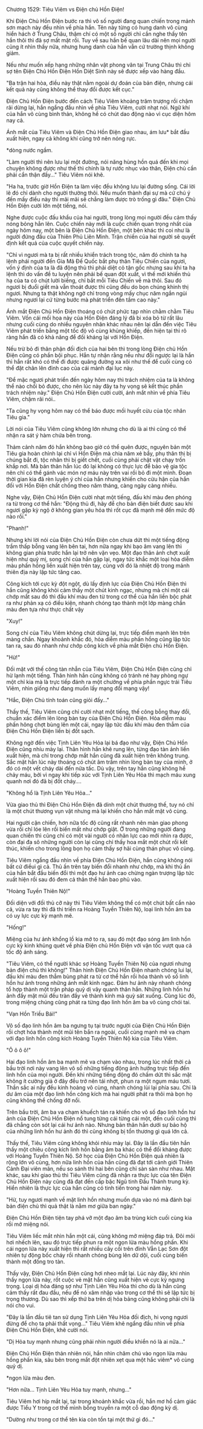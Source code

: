 




Chương 1529: Tiêu Viêm vs Điện chủ Hồn Điện!


Khi Điện Chủ Hồn Điện bước ra thì vô số người đang quan chiến trong mảnh sơn mạch này đều nhìn về phía hắn. Tên này từng có hung danh vô cùng hiển hách ở Trung Châu, thậm chí có một số người chỉ cần nghe thấy tên hắn thôi thì đã sợ mất mật rồi. Tuy về sau hắn bế quan lâu dài nên mọi người cũng ít nhìn thấy nữa, nhưng hung danh của hắn vẫn cứ trường thịnh không giảm.

Nếu như muốn xếp hạng những nhân vật phong vân tại Trung Châu thì chỉ sợ tên Điện Chủ Hồn Điện Hồn Diệt Sinh này sẽ được xếp vào hàng đầu.

"Ba trận hai hòa, điều này thật nằm ngoài dự đoán của bản điện, nhưng cái kết quả này cũng không thể thay đổi được kết cục."

Điện Chủ Hồn Điện bước đến cách Tiêu Viêm khoảng trăm trượng rồi chậm rãi dừng lại, hắn ngẩng đầu nhìn về phía Tiêu Viêm, cười nhạt nói. Ngữ khí của hắn vô cùng bình thản, không hề có chút dao động nào vì cục diện hôm nay cả.

Ánh mắt của Tiêu Viêm và Điện Chủ Hồn Điện giao nhau, ám lưu* bắt đầu xuất hiện, ngay cả không khí cũng trở nên nóng rực.

*dòng nước ngầm.

"Làm người thì nên lưu lại một đường, nói năng hùng hồn quá đến khi mọi chuyện không được như thế thì chính là tự rước nhục vào thân, Điện chủ cần phải cẩn thận đấy…" Tiêu Viêm nói khẽ.

"Ha ha, trước giờ Hồn Điện ta làm việc đều không lưu lại đường sống. Cái lời lẽ đó chỉ dành cho người thường thôi. Nếu muốn thành đại sự mà cứ chú ý đến mấy điều này thì mãi mãi sẽ chẳng làm được trò trống gì đâu." Điện Chủ Hồn Điện cười lớn một tiếng, nói.

Nghe được cuộc đấu khẩu của hai người, trong lòng mọi người đều cảm thấy nóng bỏng hẳn lên. Cuộc chiến này mới là cuộc chiến quan trọng nhất của ngày hôm nay, một bên là Điện Chủ Hồn Điện, một bên khác thì coi như là người đứng đầu của Thiên Phủ Liên Minh. Trận chiến của hai người sẽ quyết định kết quả của cuộc quyết chiến này.

"Chỉ vì ngươi mà ta bị rất nhiều khiển trách trong tộc, năm đó chính ta hạ lệnh phái người đến Gia Mã Đế Quốc bắt phụ thân Tiêu Chiến của ngươi, vốn ý định của ta là đã động thủ thì phải diệt cỏ tận gốc nhưng sau khi ta hạ lệnh thì do vấn đề tu luyện nên phải bế quan đột xuất, vì thế mới khiến thủ hạ của ta có chút lười biếng, chỉ bắt mỗi Tiêu Chiến về mà thôi. Sau đó ngươi bị đuổi giết mà vẫn thoát được thì cũng đều do bọn chúng khinh thị ngươi. Nhưng ta thật không ngờ chỉ trong vòng mấy chục năm ngắn ngủi nhưng ngươi lại cứ từng bước mà phát triển đến tầm cao này."

Ánh mắt Điện Chủ Hồn Điện thoáng có chút phức tạp nhìn chằm chằm Tiêu Viêm. Vốn cái mối họa này của Hồn Điện đáng lý đã bi xóa bỏ từ rất lâu nhưng cuối cùng do nhiều nguyên nhân khác nhau nên lại dẫn đến việc Tiêu Viêm phát triển bằng một tốc độ vô cùng khủng khiếp, đến hiện tại thì rõ ràng hắn đã có khả năng để đối kháng lại với Hồn Điện.

Nếu trừ bỏ đi thân phận đối địch của hai bên thì trong lòng Điện chủ Hồn Điện cũng có phần bội phục. Hắn tự nhận rằng nếu như đổi ngược lại là hắn thì hắn rất khó có thể đi được quãng đường xa xôi như thế để cuối cùng có thể đặt chân lên đỉnh cao của cái mảnh đại lục này.

"Để mặc ngươi phát triển đến ngày hôm nay thì trách nhiệm của ta là không thể nào chối bỏ được, cho nên lúc này đây ta hy vọng sẽ kết thúc phần trách nhiệm này." Điện Chủ Hồn Điện cười cười, ánh mắt nhìn về phía Tiêu Viêm, chậm rãi nói..

"Ta cũng hy vọng hôm nay có thể báo được mối huyết cừu của tộc nhân Tiêu gia."

Lời nói của Tiêu Viêm cũng không lớn nhưng cho dù là ai thì cũng có thể nhận ra sát ý hàm chứa bên trong.

Thảm cảnh năm đó hắn không bao giờ có thể quên được, nguyên bản một Tiêu gia hoàn chỉnh lại chỉ vì Hồn Điện mà chia năm xẻ bẩy, phụ thân thị bị chúng bắt đi, tộc nhân thì bị giết chết, cuối cùng phải chật vật chạy trốn khắp nơi. Mà bản thân hắn lúc đó lại không có thực lực để bảo vệ gia tộc nên chỉ có thể gánh vác món nợ máu này trên vai rồi bỏ đi một mình. Đoạn thời gian kia đã rèn luyện ý chí của hắn nhưng khiến cho cừu hận của hắn đối với Hồn Điện chất chồng theo năm tháng, càng ngày càng nhiều.

Nghe vậy, Điện Chủ Hồn Điện cười nhạt một tiếng, đấu khí màu đen phóng ra từ trong cơ thể hắn: "Động thủ đi, hãy để cho bản điện biết đươc sau khi ngươi gặp kỳ ngộ ở không gian yêu hỏa thì rốt cục đã mạnh mẽ đến mức độ nào rồi."

"Phanh!"

Nhưng khi lời nói của Điện Chủ Hồn Điện còn chưa dứt thì một tiếng động trầm thấp bỗng vang lên bên tai, hơn nữa ngay khi bạo âm vang lên thì không gian phía trước hắn lại trở nên vặn vẹo. Một đạo thân ảnh chợt xuất hiện như quỷ mị, song chỉ của hắn gập lại, ngay tức khắc một loại hỏa diễm màu phấn hồng liền xuất hiện trên tay, cùng với đó là nhiệt độ trong mảnh thiên địa này lập tức tăng cao.

Công kích tới cực kỳ đột ngột, dù lấy định lực của Điện Chủ Hồn Điện thì hắn cũng không khỏi cảm thấy một chút kinh ngạc, nhưng mà chỉ một cái chớp mắt sau đó thì đấu khí màu đen từ trong cơ thể của hắn liền bộc phát ra như phản xạ có điều kiện, nhanh chóng tạo thành một lớp màng chắn màu đen tựa như thực chất vậy

"Xuy!"

Song chỉ của Tiêu Viêm không chút dừng lại, trực tiếp điểm mạnh lên trên màng chắn. Ngay khoảnh khắc đó, hỏa diễm màu phấn hồng cũng lập tức tan ra, sau đó nhanh như chớp công kích về phía mắt Điện chủ Hồn Điện.

"Hừ!"

Đối mặt với thế công tàn nhẫn của Tiêu Viêm, Điện Chủ Hồn Điện cũng chỉ hừ lạnh một tiếng. Thân hình hắn cũng không có tránh né hay phòng ngự một chỉ kia mà là trực tiếp đánh ra một chưởng về phía phần ngực trái Tiêu Viêm, nhìn giống như đang muốn lấy mạng đổi mạng vậy!

"Hắc, Điện Chủ tính toán cũng giỏi đấy…"

Thấy thế, Tiêu Viêm cũng chỉ cười nhạt một tiếng, thế công bỗng thay đổi, chuẩn xác điểm lên lòng bàn tay của Điện Chủ Hồn Điện. Hỏa diễm màu phấn hông chợt bùng lên một cái, ngay lập tức đấu khí màu đen thẫm của Điện Chủ Hồn Điện liền bị đốt sạch.

Không ngờ đến việc Tịnh Liên Yêu Hỏa lại bá đạo như vậy, Điện Chủ Hồn Điện cũng nhíu mày lại. Thân hình hắn khẽ rung lên, từng đạo tàn ảnh liền xuất hiện, mà chỉ trong chớp mắt hắn cũng đã xuất hiện trên không trung. Sắc mặt hắn lúc này thoáng có chút âm trầm nhìn lòng bàn tay của mình, ở đó có một vết cháy dài đến nửa tấc. Dù vậy, trên tay hắn cũng không hề chảy máu, bởi vì ngay khi tiếp xúc với Tịnh Liên Yêu Hỏa thì mạch máu xung quanh nơi đó đã bị đốt cháy….

"Không hổ là Tịnh Liên Yêu Hỏa…"

Vừa giao thủ thì Điện Chủ Hồn Điện đã dính một chút thương thế, tuy nó chỉ là một chút thương vụn vặt nhưng mà lại khiến cho hắn mất mặt vô cùng.

Hai người cận chiến, hơn nữa tốc độ cũng rất nhanh nên màn giao phong vừa rồi chỉ lóe lên rồi biến mất như chớp giật. Ở trong những người đang quan chiến thì cũng chỉ có một vài người có nhãn lực cao mới nhìn ra được, còn đại đa sô những người còn lại cũng chỉ thấy hoa mắt một chút rồi kết thúc, khiến cho trong lòng bọn họ cảm thấy sợ hãi cùng thán phục vô cùng.

Tiêu Viêm ngẩng đầu nhìn về phía Điện Chủ Hồn Điện, hắn cũng không nói bất cứ điềui gì cả. Thủ ấn trên tay biến đổi nhanh như chớp, mà khi thủ ấn của hắn bắt đầu biến đổi thì một đạo hư ảnh cao chừng ngàn trượng lập tức xuất hiện rồi sau đó đem cả thân thể hắn bao phủ vào.

"Hoàng Tuyền Thiên Nộ!"

Đối diện với đối thủ cỡ này thì Tiêu Viêm không thể có một chút bất cẩn nào cả, vừa ra tay thì đã thi triển ra Hoàng Tuyền Thiên Nộ, loại linh hồn âm ba có uy lực cực kỳ mạnh mẽ.

"Hống!"

Miệng của hư ảnh khổng lồ kia mở to ra, sau đó một đạo sóng âm linh hồn cực kỳ kinh khủng quét về phía Điện chủ Hồn Điện với vận tốc vượt qua cả tốc độ ánh sáng.

"Tiêu Viêm, có thể người khác sợ Hoàng Tuyền Thiên Nộ của ngươi nhưng bản điện chủ thì không!" Thân hình Điện Chủ Hồn Điện nhanh chóng lui lại, đấu khí màu đen thẫm bùng phát ra từ cơ thể hắn rồi hóa thành vô số linh hồn hư ảnh trong những ánh mắt kinh ngạc. Đám hư ảnh này nhanh chóng tổ hợp thành một trận pháp quỷ dị vây quanh thân hắn. Những linh hồn hư ảnh đấy mặt mũi đều tràn đầy vẻ thành kính mà quỳ sát xuống. Cùng lúc đó, trong miệng chúng cũng phát ra từng đạo linh hồn âm ba vô cùng chói tai.

"Vạn Hồn Triều Bái!"

Vô số đạo linh hồn âm ba ngưng tụ tại trước người của Điện Chủ Hồn Điện rồi chợt hóa thành một mũi tên bắn ra ngoài, cuối cùng mạnh mẽ va chạm với đạo linh hồn công kích Hoàng Tuyền Thiên Nộ kia của Tiêu Viêm.

"Ô ô ô ô!"

Hai đạo linh hồn âm ba mạnh mẽ va chạm vào nhau, trong lúc nhất thời cả bầu trời nơi này vang lên vô số những tiếng động ảnh hưởng trực tiếp đến linh hồn của mọi người. Đến khi những tiếng động đó chấm dứt thì sắc mặt không ít cường giả ở đây đều trở nên tái nhợt, phun ra một ngụm máu tươi. Thần sắc ai nấy đều kinh hoảng vô cùng, nhanh chóng lùi lại phía sau. Chỉ là dư âm của một đạo linh hồn công kích mà hai người phát ra thôi mà bọn họ cũng không thể chống đỡ nổi.

Trên bầu trời, âm ba va chạm khuếch tán ra khiến cho vô số đạo linh hồn hư ảnh của Điện Chủ Hồn Điện nổ tung từng cái từng cái một, đến cuối cùng thì đã chẳng còn sót lại cái hư ảnh nào. Nhưng bản thân hắn dưới sự bảo hộ của những linh hồn hư ảnh đó thì cũng không bị tổn thương gì quá lớn cả.

Thấy thế, Tiêu Viêm cũng không khỏi nhíu mày lại. Đây là lần đầu tiên hắn thấy một chiêu công kích linh hồn bằng âm ba khác có thể đối kháng được với Hoàng Tuyền Thiên Nộ. Sở học của Điện Chủ Hồn Điện quả nhiên là rộng lớn vô cùng, hơn nữa linh hồn của hắn cũng đã đạt tới cảnh giới Thiên Cảnh Đại viên mãn, nếu so sánh thì hai bên cũng chỉ sàn sàn như nhau. Mặt khác, sau khi giao thủ thì Tiêu Viêm cũng đã nhận ra thực lực của tên Điện Chủ Hồn Điện này cũng đã đạt đến cấp bậc Ngũ tinh Đấu Thánh trung kỳ. Hiển nhiên là thực lực của hắn cũng có tinh tiến trong hai năm này.

"Hừ, tuy ngươi mạnh về mặt linh hồn nhưng muốn dựa vào nó mà đánh bại bản điện chủ thì quả thật là nằm mơ giữa ban ngày."

Điện Chủ Hồn Điện tiện tay phá vỡ một đạo âm ba trùng kích cuối cùng kia rồi mở miệng nói.

Tiêu Viêm liếc mắt nhìn hắn một cái, cũng không mở miệng đáp trả. Đôi môi hơi nhếch lên, sau đó trực tiếp phun ra một ngọn lửa màu hồng phấn. Khi cái ngọn lửa này xuất hiện thì rất nhiều cây cối trên đỉnh Vẫn Lạc Sơn đột nhiên tự động bốc cháy rồi nhanh chóng bùng lên dữ dội, cuối cùng biến thành một đống tro tàn.

Thấy vậy, Điện Chủ Hồn Điện cũng hơi nheo mắt lại. Lúc này đây, khi nhìn thấy ngọn lửa này, rốt cuộc vẻ mặt hắn cũng xuất hiện vẻ cực kỳ ngưng trọng. Loại dị hỏa đáng sợ như Tịnh Liên Yêu Hỏa thì cho dù là hắn cũng cảm thấy rất đau đầu, nếu để nó xâm nhập vào trong cơ thể thì sẽ lập tức bị trọng thương. Dù sao thì xếp thứ ba trên dị hỏa bảng cũng không phải chỉ là nói cho vui.

"Đây là lần đầu tiê tan sử dụng Tịnh Liên Yêu Hỏa đối địch, hi vọng ngươi đừng để cho ta phải thất vọng…" Tiêu Viêm khẽ ngẩng đầu nhìn về phía Điện Chủ Hồn Điện, khẽ cười nói.

"Dị Hỏa tuy mạnh nhưng cũng phải nhìn người điều khiển nó là ai nữa…"

Điện Chủ Hồn Điện thản nhiên nói, hắn nhìn chăm chú vào ngọn lửa màu hồng phấn kia, sâu bên trong mắt đột nhiên xẹt qua một hắc viêm* vô cùng quỷ dị.

*ngọn lửa màu đen.

"Hơn nữa… Tịnh Liên Yêu Hỏa tuy mạnh, nhưng…"

Tiêu Viêm hơi híp mắt lại, tại trong khoảnh khắc vừa rồi, hắn mơ hồ cảm giác được Tiểu Y trong cơ thể mình bỗng truyền ra một cỗ dao động kỳ dị.

"Dường như trong cơ thể tên kia còn tồn tại một thứ gì đó…"




